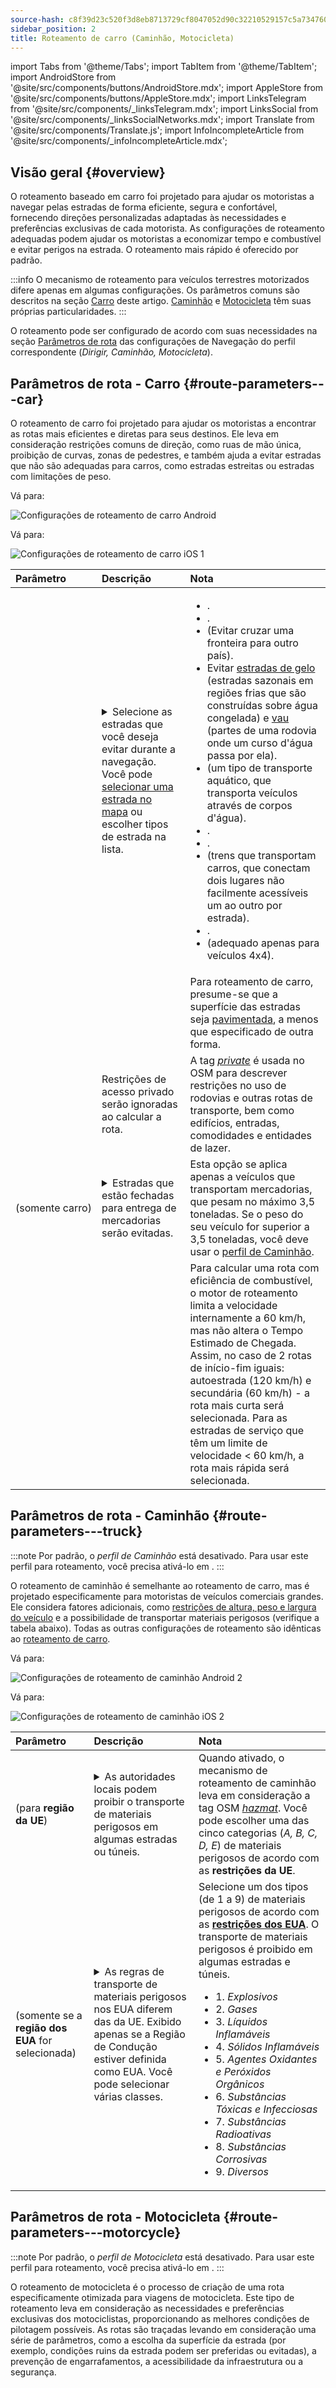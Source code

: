 ```yaml
---
source-hash: c8f39d23c520f3d8eb8713729cf8047052d90c32210529157c5a7347608706bb
sidebar_position: 2
title: Roteamento de carro (Caminhão, Motocicleta)
---
```

import Tabs from '@theme/Tabs';
import TabItem from '@theme/TabItem';
import AndroidStore from '@site/src/components/buttons/AndroidStore.mdx';
import AppleStore from '@site/src/components/buttons/AppleStore.mdx';
import LinksTelegram from '@site/src/components/_linksTelegram.mdx';
import LinksSocial from '@site/src/components/_linksSocialNetworks.mdx';
import Translate from '@site/src/components/Translate.js';
import InfoIncompleteArticle from '@site/src/components/_infoIncompleteArticle.mdx';



## Visão geral {#overview}

O roteamento baseado em carro foi projetado para ajudar os motoristas a navegar pelas estradas de forma eficiente, segura e confortável, fornecendo direções personalizadas adaptadas às necessidades e preferências exclusivas de cada motorista. As configurações de roteamento adequadas podem ajudar os motoristas a economizar tempo e combustível e evitar perigos na estrada. O roteamento mais rápido é oferecido por padrão.

:::info
O mecanismo de roteamento para veículos terrestres motorizados difere apenas em algumas configurações. Os parâmetros comuns são descritos na seção [Carro](#route-parameters---car) deste artigo. [Caminhão](#route-parameters---truck) e [Motocicleta](#route-parameters---motorcycle) têm suas próprias particularidades.
:::

O roteamento pode ser configurado de acordo com suas necessidades na seção [Parâmetros de rota](../../navigation/guidance/navigation-settings.md#route-parameters) das configurações de Navegação do perfil correspondente (*Dirigir, Caminhão, Motocicleta*).

## Parâmetros de rota - Carro {#route-parameters---car}

O roteamento de carro foi projetado para ajudar os motoristas a encontrar as rotas mais eficientes e diretas para seus destinos. Ele leva em consideração restrições comuns de direção, como ruas de mão única, proibição de curvas, zonas de pedestres, e também ajuda a evitar estradas que não são adequadas para carros, como estradas estreitas ou estradas com limitações de peso.

<Tabs groupId="operating-systems" queryString="current-os">

<TabItem value="android" label="Android">

Vá para: *<Translate android="true" ids="shared_string_menu,shared_string_settings,application_profiles,routing_settings_2,route_parameters"/>*

![Configurações de roteamento de carro Android](@site/static/img/navigation/routing/routing_car_settings_andr_2.png)

</TabItem>

<TabItem value="ios" label="iOS">

Vá para: *<Translate ios="true" ids="shared_string_menu,shared_string_settings,application_profiles,routing_settings_2,route_parameters"/>*

![Configurações de roteamento de carro iOS 1](@site/static/img/navigation/routing/car_routing_ios.png)

</TabItem>

</Tabs>

| Parâmetro | Descrição | Nota |
|:------------|:---------------|:---------------|
| *<Translate android="true" ids="impassable_road"/>* | <details><summary> Selecione as estradas que você deseja evitar durante a navegação. Você pode [selecionar uma estrada no mapa](../../map/map-context-menu/#avoid-road) ou escolher tipos de estrada na lista. </summary>![Evitar estradas Android](@site/static/img/navigation/routing/car_avoid_roads_andr.png) </details> | <ul><li>[<Translate android="true" ids="routing_attr_avoid_toll_name"/>](https://wiki.openstreetmap.org/wiki/Key:toll).</li><li>[<Translate android="true" ids="routing_attr_avoid_unpaved_name"/>](https://wiki.openstreetmap.org/wiki/Key:surface).</li><li>[<Translate android="true" ids="routing_attr_avoid_borders_name"/>](https://wiki.openstreetmap.org/wiki/Tag:barrier%3Dborder_control) (Evitar cruzar uma fronteira para outro país).</li><li>Evitar [estradas de gelo](https://wiki.openstreetmap.org/wiki/Key:ice_road) (estradas sazonais em regiões frias que são construídas sobre água congelada) e [vau](https://wiki.openstreetmap.org/wiki/Tag:ford%3Dyes) (partes de uma rodovia onde um curso d'água passa por ela). </li><li>[<Translate android="true" ids="routing_attr_avoid_ferries_name"/>](https://wiki.openstreetmap.org/wiki/Ferries) (um tipo de transporte aquático, que transporta veículos através de corpos d'água).</li><li>[<Translate android="true" ids="routing_attr_avoid_motorway_name"/>](https://wiki.openstreetmap.org/wiki/Tag:highway%3Dmotorway).</li><li>[<Translate android="true" ids="routing_attr_avoid_low_emission_zone_name"/>](https://wiki.openstreetmap.org/wiki/Tag:boundary%3Dlow_emission_zone).</li><li>[<Translate android="true" ids="routing_attr_avoid_shuttle_train_name"/>](https://wiki.openstreetmap.org/wiki/Proposed_features/shuttle_train) (trens que transportam carros, que conectam dois lugares não facilmente acessíveis um ao outro por estrada).</li><li>[<Translate android="true" ids="routing_attr_avoid_tunnels_name"/>](https://wiki.openstreetmap.org/wiki/Key:tunnel).</li><li>[<Translate android="true" ids="routing_attr_avoid_4wd_only_name"/>](https://wiki.openstreetmap.org/wiki/Key:4wd_only) (adequado apenas para veículos 4x4).</li></ul>|
| *<Translate android="true" ids="prefer_in_routing_title"/>* | <Translate android="true" ids="routing_attr_driving_style_prefer_unpaved_description"/> | Para roteamento de carro, presume-se que a superfície das estradas seja [pavimentada](https://wiki.openstreetmap.org/wiki/Key:surface), a menos que especificado de outra forma. |
| *<Translate android="true" ids="routing_attr_allow_private_name"/>* | Restrições de acesso privado serão ignoradas ao calcular a rota. | A tag *[private](https://wiki.openstreetmap.org/wiki/Key:access)* é usada no OSM para descrever restrições no uso de rodovias e outras rotas de transporte, bem como edifícios, entradas, comodidades e entidades de lazer. |
| *<Translate android="true" ids="routing_attr_goods_restrictions_name"/>* (somente&nbsp;carro) | <details><summary> Estradas que estão fechadas para entrega de mercadorias serão evitadas. </summary>![Entrega de mercadorias Android](@site/static/img/navigation/routing/goods_delivery_andr.png) </details>| Esta opção se aplica apenas a veículos que transportam mercadorias, que pesam no máximo 3,5 toneladas. Se o peso do seu veículo for superior a 3,5 toneladas, você deve usar o [perfil de Caminhão](#route-parameters---truck). |
| *<Translate android="true" ids="routing_attr_short_way_name"/>* | <Translate android="true" ids="routing_attr_short_way_description"/> | Para calcular uma rota com eficiência de combustível, o motor de roteamento limita a velocidade internamente a 60 km/h, mas não altera o Tempo Estimado de Chegada. Assim, no caso de 2 rotas de início-fim iguais: autoestrada (120 km/h) e secundária (60 km/h) - a rota mais curta será selecionada. Para as estradas de serviço que têm um limite de velocidade < 60 km/h, a rota mais rápida será selecionada. |

## Parâmetros de rota - Caminhão {#route-parameters---truck}

:::note
Por padrão, o *perfil de Caminhão* está desativado. Para usar este perfil para roteamento, você precisa ativá-lo em *<Translate android="true" ids="shared_string_menu,shared_string_settings,application_profiles"/>*.
:::

O roteamento de caminhão é semelhante ao roteamento de carro, mas é projetado especificamente para motoristas de veículos comerciais grandes. Ele considera fatores adicionais, como [restrições de altura, peso e largura do veículo](../guidance/vehicle-parameters.md#size-parameters) e a possibilidade de transportar materiais perigosos (verifique a tabela abaixo). Todas as outras configurações de roteamento são idênticas ao [roteamento de carro](#route-parameters---car).

<Tabs groupId="operating-systems" queryString="current-os">

<TabItem value="android" label="Android">

Vá para: *<Translate android="true" ids="shared_string_menu,shared_string_settings,application_profiles,routing_settings_2,route_parameters"/>*

![Configurações de roteamento de caminhão Android 2](@site/static/img/navigation/routing/routing_truck_andr.png)

</TabItem>

<TabItem value="ios" label="iOS">

Vá para: *<Translate ios="true" ids="shared_string_menu,shared_string_settings,application_profiles,routing_settings_2,route_parameters"/>*

![Configurações de roteamento de caminhão iOS 2](@site/static/img/navigation/routing/truck_routing_ios.png)

</TabItem>

</Tabs>

| Parâmetro | Descrição | Nota |
|:------------|:---------------|:---------------|
| *<Translate android="true" ids="transport_hazmat_title"/>* (para **região da UE**) | <details><summary> As autoridades locais podem proibir o transporte de materiais perigosos em algumas estradas ou túneis. </summary> ![Transporte de materiais perigosos Android](@site/static/img/navigation/routing/routing_truck_hazmat_andr.png) </details> | Quando ativado, o mecanismo de roteamento de caminhão leva em consideração a tag OSM *[hazmat](https://wiki.openstreetmap.org/wiki/Key:hazmat)*. Você pode escolher uma das cinco categorias (*A, B, C, D, E*) de materiais perigosos de acordo com as **restrições da UE**. |
| *<Translate android="true" ids="dangerous_goods"/>* (somente se a **região dos EUA** for selecionada) | <details><summary> As regras de transporte de materiais perigosos nos EUA diferem das da UE. Exibido apenas se a Região de Condução estiver definida como EUA. Você pode selecionar várias classes. </summary> ![Transporte de materiais perigosos Android](@site/static/img/navigation/routing/routing_truck_dangerous_goods_andr.png) </details> | Selecione um dos tipos (de 1 a 9) de materiais perigosos de acordo com as [**restrições dos EUA**](https://www.iafc.org/topics-and-tools/hazmat/fusion-center/transportation-commodities/dot-hazard-classification-system). O transporte de materiais perigosos é proibido em algumas estradas e túneis. <ul><li>1. *Explosivos* </li><li> 2. *Gases* </li><li> 3. *Líquidos Inflamáveis* </li><li> 4. *Sólidos Inflamáveis* </li><li> 5. *Agentes Oxidantes e Peróxidos Orgânicos* </li><li> 6. *Substâncias Tóxicas e Infecciosas* </li><li> 7. *Substâncias Radioativas* </li><li> 8. *Substâncias Corrosivas* </li><li> 9. *Diversos* </li></ul> |

## Parâmetros de rota - Motocicleta {#route-parameters---motorcycle}

:::note
Por padrão, o *perfil de Motocicleta* está desativado. Para usar este perfil para roteamento, você precisa ativá-lo em *<Translate android="true" ids="shared_string_menu,shared_string_settings,application_profiles"/>*.
:::

O roteamento de motocicleta é o processo de criação de uma rota especificamente otimizada para viagens de motocicleta. Este tipo de roteamento leva em consideração as necessidades e preferências exclusivas dos motociclistas, proporcionando as melhores condições de pilotagem possíveis. As rotas são traçadas levando em consideração uma série de parâmetros, como a escolha da superfície da estrada (por exemplo, condições ruins da estrada podem ser preferidas ou evitadas), a prevenção de engarrafamentos, a acessibilidade da infraestrutura ou a segurança.